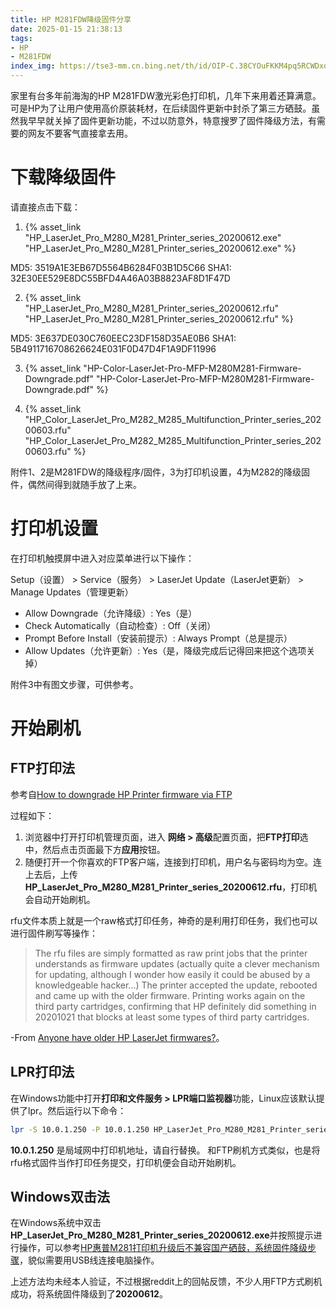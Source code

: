 ```yaml
---
title: HP M281FDW降级固件分享
date: 2025-01-15 21:38:13
tags:
- HP
- M281FDW
index_img: https://tse3-mm.cn.bing.net/th/id/OIP-C.38CYOuFKKM4pq5RCWDxoZAHaHa?w=176&h=180&c=7&r=0&o=5&pid=1.7
---
```

家里有台多年前海淘的HP M281FDW激光彩色打印机，几年下来用着还算满意。可是HP为了让用户使用高价原装耗材，在后续固件更新中封杀了第三方硒鼓。虽然我早早就关掉了固件更新功能，不过以防意外，特意搜罗了固件降级方法，有需要的网友不要客气直接拿去用。

# 下载降级固件
请直接点击下载：

1. {% asset_link "HP_LaserJet_Pro_M280_M281_Printer_series_20200612.exe" "HP_LaserJet_Pro_M280_M281_Printer_series_20200612.exe" %}

MD5: 3519A1E3EB67D5564B6284F03B1D5C66
SHA1: 32E30EE529E8DC55BFD4A46A03B8823AF8D1F47D

2. {% asset_link "HP_LaserJet_Pro_M280_M281_Printer_series_20200612.rfu" "HP_LaserJet_Pro_M280_M281_Printer_series_20200612.rfu" %}

MD5: 3E637DE030C760EEC23DF158D35AE0B6
SHA1: 5B4911716708626624E031F0D47D4F1A9DF11996

3. {% asset_link "HP-Color-LaserJet-Pro-MFP-M280M281-Firmware-Downgrade.pdf" "HP-Color-LaserJet-Pro-MFP-M280M281-Firmware-Downgrade.pdf" %}

4. {% asset_link "HP_Color_LaserJet_Pro_M282_M285_Multifunction_Printer_series_20200603.rfu" "HP_Color_LaserJet_Pro_M282_M285_Multifunction_Printer_series_20200603.rfu" %}

附件1、2是M281FDW的降级程序/固件，3为打印机设置，4为M282的降级固件，偶然间得到就随手放了上来。
# 打印机设置
在打印机触摸屏中进入对应菜单进行以下操作：

Setup（设置） > Service（服务） > LaserJet Update（LaserJet更新） > Manage Updates（管理更新）

* Allow Downgrade（允许降级）: Yes（是）
* Check Automatically（自动检查）: Off（关闭）
* Prompt Before Install（安装前提示）: Always Prompt（总是提示）
* Allow Updates（允许更新）: Yes（是，降级完成后记得回来把这个选项关掉）

附件3中有图文步骤，可供参考。
# 开始刷机
## FTP打印法
参考自[How to downgrade HP Printer firmware via FTP](https://rickscully.com/2020/how-to-downgrade-hp-printer-firmware-via-ftp/)

过程如下：
1. 浏览器中打开打印机管理页面，进入 **网络 > 高级**配置页面，把**FTP打印**选中，然后点击页面最下方**应用**按钮。
2. 随便打开一个你喜欢的FTP客户端，连接到打印机，用户名与密码均为空。连上去后，上传**HP_LaserJet_Pro_M280_M281_Printer_series_20200612.rfu**，打印机会自动开始刷机。

rfu文件本质上就是一个raw格式打印任务，神奇的是利用打印任务，我们也可以进行固件刷写等操作：

> The rfu files are simply formatted as raw print jobs that the printer understands as firmware updates (actually quite a clever mechanism for updating, although I wonder how easily it could be abused by a knowledgeable hacker...) The printer accepted the update, rebooted and came up with the older firmware. Printing works again on the third party cartridges, confirming that HP definitely did something in 20201021 that blocks at least some types of third party cartridges.

-From [Anyone have older HP LaserJet firmwares?](https://www.reddit.com/r/DataHoarder/comments/joznz6/anyone_have_older_hp_laserjet_firmwares/)。
## LPR打印法
在Windows功能中打开**打印和文件服务 > LPR端口监视器**功能，Linux应该默认提供了lpr。然后运行以下命令：
```bash
lpr -S 10.0.1.250 -P 10.0.1.250 HP_LaserJet_Pro_M280_M281_Printer_series_20200612.rfu 
```
**10.0.1.250** 是局域网中打印机地址，请自行替换。
和FTP刷机方式类似，也是将rfu格式固件当作打印任务提交，打印机便会自动开始刷机。
## Windows双击法
在Windows系统中双击**HP_LaserJet_Pro_M280_M281_Printer_series_20200612.exe**并按照提示进行操作，可以参考[HP惠普M281打印机升级后不兼容国产硒鼓，系统固件降级步骤](https://post.smzdm.com/p/a0qkwegr/)，貌似需要用USB线连接电脑操作。

上述方法均未经本人验证，不过根据reddit上的回帖反馈，不少人用FTP方式刷机成功，将系统固件降级到了**20200612**。
